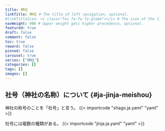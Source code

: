 ```yaml
---
title: 神社
linkTitle: 神社 # The title of left navigation, optional.
#linkTitleIcon: <i class="fas fa-fw fa-globe"></i> # The icon of the link title, optional.
navWeight: 990 # Upper weight gets higher precedence, optional.
featured: true
draft: false
comment: false
toc: true
reward: false
pinned: false
carousel: true
series: ["神社"]
categories: []
tags: []
images: []
---
```


## 社号（神社の名称）について {#ja-jinja-meishou}

神社の称号のことを「社号」と言う。
{{< importcode "shago.ja.yaml" "yaml" >}}

社号には複数の種類がある。
{{< importcode "jinja.ja.yaml" "yaml" >}}

